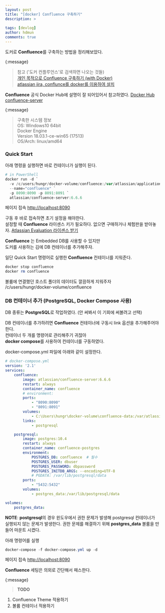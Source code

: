 ```yaml
---
layout: post
title: "[docker] Confluence 구축하기"
description: >
  
tags: [devlog]
author: hdmun
comments: true
---
```


도커로 **Confluence**를 구축하는 방법을 정리해보았다.  


{:message}
  > 참고 ('도커 컨플루언스'로 검색하면 나오는 것들)  
  [개인 목적으로 Confluence 구축하기 (with Docker)](https://blog.lulab.net/alm/install-personal-confluence-with-docker/)  
  [atlassian jira, conflunce를 docker를 이용하여 설치](http://jmjeong.com/install-atlassian-software-in-docker/)  


**Confluence** 공식 Docker Hub에 설명이 잘 되어있어서 참고하였다. [Docker Hub confluence-server](https://hub.docker.com/r/atlassian/confluence-server/)  


{:message}
  > 구축한 시스템 정보  
  OS: Windows10 64bit  
  Docker Engine  
    Version 18.03.1-ce-win65 (17513)  
    OS/Arch: linux/amd64  


### Quick Start  

아래 명령을 실행하면 바로 컨테이너가 실행이 된다.  
~~~powershell
# in PowerShell
docker run -d `
  -v /c/users/hungr/docker-volume/confluence:/var/atlassian/application-data/confluence `
  --name="confluence" `
  -p 8090:8090 -p 8091:8091 `
  atlassian/confluence-server:6.6.6
~~~

페이지 접속  [http://localhost:8090](http://localhost:8090)  

구동 후 바로 접속하면 초기 설정을 해야한다.  
설정할 때 **Confluence** 라이센스 키가 필요하다. 없으면 구매하거나 체험판을 받아놓자.  [Atlassian Evaluation 라이센스 받기](https://my.atlassian.com/license/evaluation)  

**Confluence** 는 Embedded DB를 사용할 수 있지만  
도커를 사용하는 김에 DB 컨테이너를 추가해주자.  


일단 Quick Start 명령어로 실행한 **Confluence** 컨테이너를 지워준다.  
~~~ps1
docker stop confluence
docker rm confluence
~~~


볼륨에 연결했던 호스트 폴더의 데이터도 깔끔하게 지워주자  
/c/users/hungr/docker-volume/confluence  


### DB 컨테이너 추가 (PostgreSQL, Docker Compose 사용)  

DB 종류는 **PostgreSQL**로 작업하였다. (안 써봐서 이 기회에 써볼려고 선택)  

DB 컨테이너를 추가하려면 **Confluence** 컨테이너에 구동시 link 옵션을 추가해주어야 한다.  
컨테이너 두 개를 명령어로 관리해주기 귀찮아  
**docker compose**를 사용하여 컨테이너를 구동하였다.  

docker-compose.yml 파일에 아래와 같이 설정한다.  

~~~yml
# docker-compose.yml
version: '2.1'
services:
    confluence:
        image: atlassian/confluence-server:6.6.6
        restart: always
        container_name: confluence
        # environment:
        ports:
            - "8090:8090"
            - "8091:8091"
        volumes:
            - C:\Users\hungr\docker-volume\confluence-data:/var/atlassian/application-data/confluence
        links:
            - postgresql

    postgresql:
        image: postgres:10.4
        restart: always
        container_name: confluence-postgres
        environment:
            POSTGRES_DB: confluence  # 필수
            POSTGRES_USER: dbuser
            POSTGRES_PASSWORD: dbpassword
            POSTGRES_INITDB_ARGS: --encoding=UTF-8
            # PGDATA: /var/lib/postgresql/data
        ports:
            - "5432:5432"
        volumes:
            - postgres_data:/var/lib/postgresql/data

volumes:
    postgres_data:
~~~


**NOTE**: **postgresql**의 경우 윈도우에서 권한 문제가 발생해 postgresql 컨테이너가 실행되지 않는 문제가 발생한다. 권한 문제를 해결하기 위해 **postgres_data** 볼륨을 만들어 마운트 시켰다.  


아래 명령어를 실행  
~~~powershell
docker-compose -f docker-compose.yml up -d
~~~

페이지 접속 [http://localhost:8090](http://localhost:8090)  


**Confluence** 세팅은 의외로 간단해서 패스한다.  


{:message}
  > **TODO**
  1. Confluence Theme 적용하기  
  2. 볼륨 컨테이너 적용하기  
